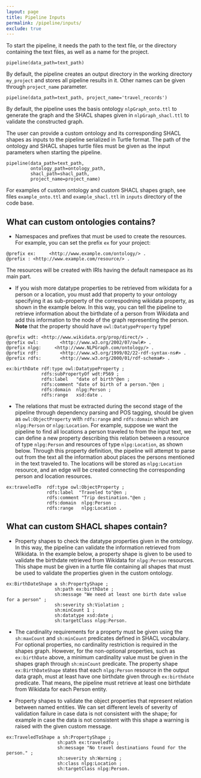 ```yaml
---
layout: page
title: Pipeline Inputs
permalink: /pipeline/inputs/
exclude: true
---
```


To start the pipeline, it needs the path to the text file, or the directory containing the text files, as well as a name for the project.
```
pipeline(data_path=text_path)
```

By default, the pipeline creates an output directory in the working directory `my_project` and stores all pipeline results in it. 
Other names can be given through `project_name` parameter.

```
pipeline(data_path=text_path, project_name='travel_records')
```

By default, the pipeline uses the basis ontology `nlpGraph_onto.ttl` to generate the graph and the SHACL shapes given 
in `nlpGraph_shacl.ttl` to validate the constructed graph. 

The user can provide a custom ontology and its corresponding SHACL shapes as inputs to the pipeline serialized in Turtle format.
The path of the ontology and SHACL shapes turtle files must be given as the input parameters when starting the pipeline.

```
pipeline(data_path=text_path,
         ontology_path=ontology_path,
         shacl_path=shacl_path,
         project_name=project_name)
```

For examples of custom ontology and custom SHACL shapes graph, see files `example_onto.ttl` and `example_shacl.ttl` in 
`inputs` directory of the code base.

## What can custom ontologies contains?
- Namespaces and prefixes that must be used to create the resources. For example, you can set the prefix `ex` for your project:
```
@prefix ex:     <http://www.example.com/ontology/> .
@prefix : <http://www.example.com/resource/> .
```
The resources will be created with IRIs having the default namespace as its main part.

- If you wish more datatype properties to be retrieved from wikidata for a person or a location, 
you must add that property to your ontology specifying it as sub-property of the correspodning wikidata property, as 
shown in the example below. In this way, you can tell the pipeline to retrieve information about the birthdate of a person from Wikidata and add this 
information to the node of the graph representing the person. **Note** that the property should have `owl:DatatypeProperty` type!

```
@prefix wdt: <http://www.wikidata.org/prop/direct/> .
@prefix owl:        <http://www.w3.org/2002/07/owl#> .
@prefix nlpg:     <http://www.NLPGraph.com/ontology/> .
@prefix rdf:        <http://www.w3.org/1999/02/22-rdf-syntax-ns#> .
@prefix rdfs:       <http://www.w3.org/2000/01/rdf-schema#> .

ex:birthDate rdf:type owl:DatatypeProperty ;
             rdfs:subPropertyOf wdt:P569 ;
             rdfs:label   "date of birth"@en ;
             rdfs:comment "date of birth of a person."@en ;
             rdfs:domain  nlpg:Person ;
             rdfs:range   xsd:date .
```

- The relations that must be extracted during the second stage of the pipeline through dependency parsing and POS tagging,
should be given as `owl:ObjectProperty` with `rdfs:range` and `rdfs:domain` which are `nlpg:Person` or `nlpg:Location`.
For example, suppose we want the pipeline to find all locations a person traveled to from the input text, we can define 
a new property describing this relation between a resource of type `nlpg:Person` and resources of type `nlpg:Location`, 
as shown below. Through this property definition, the pipeline will attempt to parse out from the text all the information about places the persons mentioned 
in the text traveled to. The locations will be stored as `nlpg:Location` resource, and an edge will be created connecting
the corresponding person and location resources. 

```
ex:traveledTo  rdf:type owl:ObjectProperty ;
               rdfs:label  "Traveled to"@en ;
               rdfs:comment "Trip destination."@en ;
               rdfs:domain  nlpg:Person ;
               rdfs:range   nlpg:Location .
```

## What can custom SHACL shapes contain?
- Property shapes to check the datatype properties given in the ontology. In this way, the pipeline can validate the information 
retrieved from Wikidata. In the example below, a property shape is given to be used to validate the birthdate retrieved from 
Wikidata for `nlpg:Person` resources. This shape must be given in a turtle file containing all shapes that must be used 
to validate the properties given in the custom ontology.

```
ex:BirthDateShape a sh:PropertyShape ;
	              sh:path ex:birthDate ;
	              sh:message "We need at least one birth date value for a person" ;
                  sh:severity sh:Violation ;
	              sh:minCount 1 ;
                  sh:datatype xsd:date ;
                  sh:targetClass nlpg:Person.
```

- The cardinality requirements for a property must be given using the `sh:maxCount` and `sh:minCount` predicates defined in 
SHACL vocabulary. For optional properties, no cardinality restriction is required in the shapes graph. However, for the 
non-optional properties, such as `ex:birthDate` above, a minimum cardinality value must be given in the shapes graph through 
`sh:minCount` predicate. The property shape `ex:BirthDateShape` states that each `nlpg:Person` resource in the output data graph, must 
at least have one birthdate given through `ex:birthdate` predicate. That means, the pipeline must retrieve at least one birthdate
from Wikidata for each Person entity.

- Property shapes to validate the object properties that represent relation between named entities. We can set different levels of severity of validation failure in case data is not consistent with the shape; for example 
in case the data is not consistent with this shape a warning is raised with the given custom message.

```
ex:TraveledToShape a sh:PropertyShape ;
	               sh:path ex:traveledTo ;
	               sh:message "No travel destinations found for the person." ;
                   sh:severity sh:Warning ;
                   sh:class nlpg:Location ;
                   sh:targetClass nlpg:Person.
```

